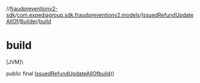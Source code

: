//[fraudpreventionv2-sdk](../../../../index.md)/[com.expediagroup.sdk.fraudpreventionv2.models](../../index.md)/[IssuedRefundUpdateAllOf](../index.md)/[Builder](index.md)/[build](build.md)

# build

[JVM]\

public final [IssuedRefundUpdateAllOf](../index.md)[build](build.md)()
